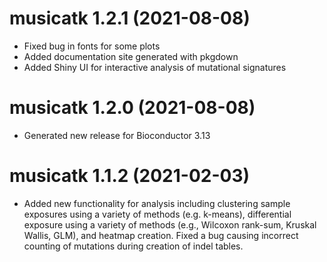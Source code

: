 # musicatk 1.2.1 (2021-08-08)
* Fixed bug in fonts for some plots
* Added documentation site generated with pkgdown
* Added Shiny UI for interactive analysis of mutational signatures

# musicatk 1.2.0 (2021-08-08)
* Generated new release for Bioconductor 3.13

# musicatk 1.1.2 (2021-02-03)
* Added new functionality for analysis including clustering sample exposures using a variety of methods (e.g. k-means), differential exposure using a variety of methods (e.g., Wilcoxon rank-sum, Kruskal Wallis, GLM), and heatmap creation. Fixed a bug causing incorrect counting of mutations during creation of indel tables.
